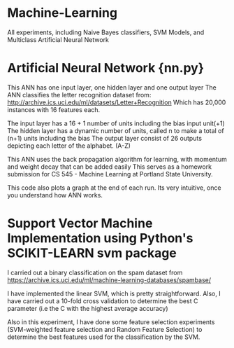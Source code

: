 # Machine-Learning
All experiments, including Naive Bayes classifiers, SVM Models, and Multiclass Artificial Neural Network

# Artificial Neural Network     {nn.py}
This ANN has one input layer, one hidden layer and one output layer The ANN classifies the letter recognition dataset from: http://archive.ics.uci.edu/ml/datasets/Letter+Recognition Which has 20,000 instances with 16 features each.

The input layer has a 16 + 1 number of units including the bias input unit(+1) The hidden layer has a dynamic number of units, called n to make a total of (n+1) units including the bias The output layer consist of 26 outputs depicting each letter of the alphabet. (A-Z)

This ANN uses the back propagation algorithm for learning, with momentum and weight decay that can be added easily This serves as a homework submission for CS 545 - Machine Learning at Portland State University.

This code also plots a graph at the end of each run. Its very intuitive, once you understand how ANN works.

# Support Vector Machine Implementation using Python's SCIKIT-LEARN svm package
I carried out a binary classification on the spam dataset from https://archive.ics.uci.edu/ml/machine-learning-databases/spambase/

I have implemented the linear SVM, which is pretty straightforward. Also, I have carried out a 10-fold cross validation to determine the best C parameter (i.e the C with the highest average accuracy)

Also in this experiment, I have done some feature selection experiments (SVM-weighted feature selection and Random Feature Selection) to determine the best features used for the classification by the SVM.
